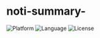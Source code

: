 # noti-summary-

![Platform](https://img.shields.io/badge/Platform-Android-brightgreen.svg)
![Language](https://img.shields.io/badge/Language-Kotlin-yellowgreen.svg)
![License](https://img.shields.io/badge/License-MIT-blue.svg)
